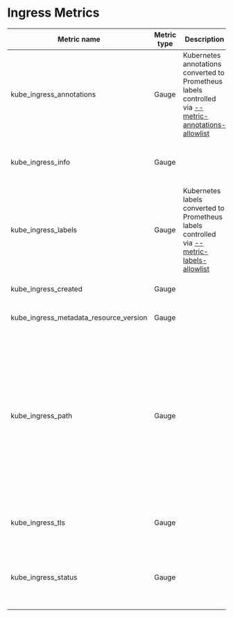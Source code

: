 # Ingress Metrics

| Metric name                            | Metric type | Description                                                                                                               | Labels/tags                                                                                                                                                                                                                                                                                                                                                                                                                                                                                                           | Status       |
| -------------------------------------- | ----------- | ------------------------------------------------------------------------------------------------------------------------- | --------------------------------------------------------------------------------------------------------------------------------------------------------------------------------------------------------------------------------------------------------------------------------------------------------------------------------------------------------------------------------------------------------------------------------------------------------------------------------------------------------------------- | ------------ |
| kube_ingress_annotations               | Gauge       | Kubernetes annotations converted to Prometheus labels controlled via [--metric-annotations-allowlist](../../developer/cli-arguments.md) | `ingress`=&lt;ingress-name&gt; <br> `namespace`=&lt;ingress-namespace&gt; <br> `annotation_INGRESS_ANNOTATION`=&lt;ANNOTATION_LABEL&gt;                                                                                                                                                                                                                                                                                                                                                                               | EXPERIMENTAL |
| kube_ingress_info                      | Gauge       |                                                                                                                           | `ingress`=&lt;ingress-name&gt; <br> `namespace`=&lt;ingress-namespace&gt; <br> `ingressclass`=&lt;ingress-class&gt; or `_default` if not set                                                                                                                                                                                                                                                                                                                                                                          | STABLE       |
| kube_ingress_labels                    | Gauge       | Kubernetes labels converted to Prometheus labels controlled via [--metric-labels-allowlist](../../developer/cli-arguments.md)           | `ingress`=&lt;ingress-name&gt; <br> `namespace`=&lt;ingress-namespace&gt; <br> `label_INGRESS_LABEL`=&lt;INGRESS_LABEL&gt;                                                                                                                                                                                                                                                                                                                                                                                            | STABLE       |
| kube_ingress_created                   | Gauge       |                                                                                                                           | `ingress`=&lt;ingress-name&gt; <br> `namespace`=&lt;ingress-namespace&gt;                                                                                                                                                                                                                                                                                                                                                                                                                                             | STABLE       |
| kube_ingress_metadata_resource_version | Gauge       |                                                                                                                           | `ingress`=&lt;ingress-name&gt; <br> `namespace`=&lt;ingress-namespace&gt;                                                                                                                                                                                                                                                                                                                                                                                                                                             | EXPERIMENTAL |
| kube_ingress_path                      | Gauge       |                                                                                                                           | `ingress`=&lt;ingress-name&gt; <br> `namespace`=&lt;ingress-namespace&gt; <br> `host`=&lt;ingress-host&gt; <br> `path`=&lt;ingress-path&gt; <br><i> If path served by Service Backend</i> <br> `service_name`=&lt;service name for the path&gt; <br> `service_port`=&lt;service port for the path&gt;<br><i> If path served by Resource Backend</i><br> `resource_api_group`=&lt;resource backend api group&gt; <br> `resource_kind`=&lt;resource backend kind&gt; <br> `resource_name`=&lt;resource backend name&gt; | STABLE       |
| kube_ingress_tls                       | Gauge       |                                                                                                                           | `ingress`=&lt;ingress-name&gt; <br> `namespace`=&lt;ingress-namespace&gt; <br> `tls_host`=&lt;tls hostname&gt; <br> `secret`=&lt;tls secret name&gt;                                                                                                                                                                                                                                                                                                                                                                  | STABLE       |
| kube_ingress_status                    | Gauge       |                                                                                                                           | `ingress`=&lt;ingress-name&gt; <br> `namespace`=&lt;ingress-namespace&gt; <br> `ip`=&lt;ip&gt; <br> `hostname`=&lt;hostname&gt; <br> `port`=&lt;port&gt; <br> `protocol`=&lt;protocol&gt;                                                                                                                                                                                                                                                                                                                                                                  | STABLE       |
